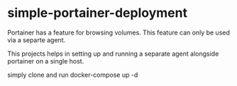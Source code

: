 # simple-portainer-deployment

Portainer has a feature for browsing volumes.
This feature can only be used via a separte agent.

This projects helps in setting up and running a separate agent alongside portainer on a single host.

simply clone and run docker-compose up -d
